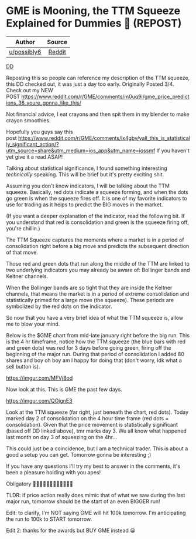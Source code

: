 GME is Mooning, the TTM Squeeze Explained for Dummies 🚀 (REPOST)
=================================================================

| Author       | Source       | 
| :-------------: |:-------------:|
|  [u/possibly6](https://www.reddit.com/user/possibly6/) | [Reddit](https://www.reddit.com/r/GME/comments/m0vlw2/gme_is_mooning_the_ttm_squeeze_explained_for/) | 

[DD](https://www.reddit.com/r/GME/search?q=flair_name%3A%22DD%22&restrict_sr=1)

Reposting this so people can reference my description of the TTM squeeze, this DD checked out, it was just a day too early. Originally Posted 3/4. Check out my NEW POST <https://www.reddit.com/r/GME/comments/m0uq9i/gme_price_predictions_38_youre_gonna_like_this/>

Not financial advice, I eat crayons and then spit them in my blender to make crayon smoothies.

Hopefully you guys say this post <https://www.reddit.com/r/GME/comments/lx4gbv/yall_this_is_statistically_significant_action/?utm_source=share&utm_medium=ios_app&utm_name=iossmf> If you haven't yet give it a read ASAP!

Talking about statistical significance, I found something interesting *technically* speaking. This will be brief but it's pretty exciting shit.

Assuming you don't know indicators, I will be talking about the TTM squeeze. Basically, red dots indicate a squeeze forming, and when the dots go green is when the squeeze fires off. It is one of my favorite indicators to use for trading as it helps to predict the BIG moves in the market.

(If you want a deeper explanation of the indicator, read the following bit. If you understand that red is consolidation and green is the squeeze firing off, you're chillin.)

The TTM Squeeze captures the moments where a market is in a period of consolidation right before a big move and predicts the subsequent direction of that move.

Those red and green dots that run along the middle of the TTM are linked to two underlying indicators you may already be aware of: Bollinger bands and Keltner channels.

When the Bollinger bands are so tight that they are inside the Keltner channels, that means the market is in a period of extreme consolidation and statistically primed for a large move (the squeeze). These periods are symbolized by the red dots on the indicator.

So now that you have a very brief idea of what the TTM squeeze is, allow me to blow your mind.

Below is the $GME chart from mid-late january right before the big run. This is the 4 hr timeframe, notice how the TTM squeeze (the blue bars with red and green dots) was red for 3 days before going green, firing off the beginning of the major run. During that period of consolidation I added 80 shares and boy oh boy am I happy for doing that (don't worry, Idk what a sell button is).

<https://imgur.com/MFVj8od>

Now look at this. This is GME the past few days.

<https://imgur.com/QOjgnE3>

Look at the TTM squeeze (far right, just beneath the chart, red dots). Today marked day 2 of consolidation on the 4 hour time frame (red dots = consolidation). Given that the price movement is statistically significant (based off DD linked above), tmr marks day 3. We all know what happened last month on day 3 of squeezing on the 4hr...

This could just be a coincidence, but I am a technical trader. This is about a good a setup you can get. Tomorrow gonna be interesting ;)

If you have any questions I'll try my best to answer in the comments, it's been a pleasure holding with you apes!

Obligatory 🚀🚀🚀🚀🚀🚀🚀🚀🚀🚀🚀🚀

TLDR: if price action really does mimic that of what we saw during the last major run, tomorrow should be the start of an even BIGGER run!

Edit: to clarify, I'm NOT saying GME will hit 100k tomorrow. I'm anticipating the run to 100k to START tomorrow.

Edit 2: thanks for the awards but BUY GME instead 😀
